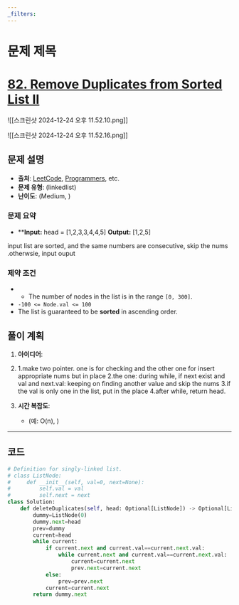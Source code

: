 ```yaml
---
_filters:
---
```


# 문제 제목
# [82. Remove Duplicates from Sorted List II](https://leetcode.com/problems/remove-duplicates-from-sorted-list-ii/)
![[스크린샷 2024-12-24 오후 11.52.10.png]]

![[스크린샷 2024-12-24 오후 11.52.16.png]]


## 문제 설명
- **출처**: [LeetCode](https://leetcode.com), [Programmers](https://programmers.co.kr), etc.
- **문제 유형**: (linkedlist)
- **난이도**: (Medium, )


### 문제 요약
- ****Input:** head = [1,2,3,3,4,4,5]
**Output:** [1,2,5]

input list are sorted, and the same numbers are consecutive, skip the nums .otherwsie, input ouput 
### 제약 조건
- - The number of nodes in the list is in the range `[0, 300]`.
- `-100 <= Node.val <= 100`
- The list is guaranteed to be **sorted** in ascending order.



## 풀이 계획
1. **아이디어**: 
2. 1.make two pointer. one is for checking and the other one for insert appropriate nums but in place
	2.the one: during while, if next exist and val and next.val: keeping on finding another value and skip the nums
	3.if the val is only one in the list, put in the place
	4.after while, return head.
   
3. **시간 복잡도**:
   - (예: O(n), )

---

## 코드
```python
# Definition for singly-linked list.
# class ListNode:
#     def __init__(self, val=0, next=None):
#         self.val = val
#         self.next = next
class Solution:
    def deleteDuplicates(self, head: Optional[ListNode]) -> Optional[ListNode]:
        dummy=ListNode(0)
        dummy.next=head
        prev=dummy
        current=head
        while current:
            if current.next and current.val==current.next.val:
                while current.next and current.val==current.next.val:
                    current=current.next
                    prev.next=current.next
            else:
                prev=prev.next
            current=current.next
        return dummy.next
